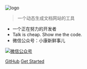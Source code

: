 ![logo](http://www.xiaokang.cool/static/images/document.png)
> 一个动态生成文档网站的工具

* 一个正在努力的开发者
*  Talk is cheap. Show me the code. 
* 微信公众号：小康新鲜事儿

[![微信公众号](https://camo.githubusercontent.com/663884d23a8e51a733d1fbb435f263f9a9aab648/68747470733a2f2f696d672e736869656c64732e696f2f62616467652f2545352542452541452545342542462541312d2545352538352541432545342542432539372545352538462542372d627269676874677265656e)](http://www.xiaokang.cool/static/images/gzh.jpg)

[GitHub](https://github.com/xiaokangxxs/Markdown/)
[Get Started](README.md)


